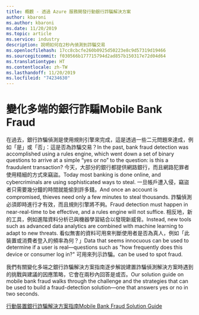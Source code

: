 ```yaml
---
title: 概觀 - 透過 Azure 服務開發行動銀行詐騙解決方案
author: kbaroni
ms.author: kbaroni
ms.date: 11/20/2019
ms.topic: article
ms.service: industry
description: 說明如何在2秒內偵測到詐騙交易
ms.openlocfilehash: 17cc8cbcfe260b0925d50223e8c9d57319d19466
ms.sourcegitcommit: f030566b177715794d2ad857b150317e72d04d64
ms.translationtype: HT
ms.contentlocale: zh-TW
ms.lasthandoff: 11/20/2019
ms.locfileid: "74234630"
---
```

# <a name="mobile-bank-fraud"></a><span data-ttu-id="36836-103">變化多端的銀行詐騙</span><span class="sxs-lookup"><span data-stu-id="36836-103">Mobile Bank Fraud</span></span>

<span data-ttu-id="36836-104">在過去，銀行詐騙偵測是使用規則引擎來完成，這是透過一些二元問題來達成，例如「是」或「否」：這是否為詐騙交易？</span><span class="sxs-lookup"><span data-stu-id="36836-104">In the past, bank fraud detection was accomplished using a rules engine, which went down a set of binary questions to arrive at a simple “yes or no” to the question: is this a fraudulent transaction?</span></span> <span data-ttu-id="36836-105">今天，大部分的銀行都提供網路銀行，而且網路犯罪者使用精細的方式來竊盜。</span><span class="sxs-lookup"><span data-stu-id="36836-105">Today most banking is done online, and cybercriminals are using sophisticated ways to steal.</span></span> <span data-ttu-id="36836-106">一旦帳戶遭入侵，竊盜者只需要幾分鐘的時間就能偷到許多錢。</span><span class="sxs-lookup"><span data-stu-id="36836-106">And once an account is compromised, thieves need only a few minutes to steal thousands.</span></span> <span data-ttu-id="36836-107">詐騙偵測必須即時進行才有效，而且規則引擎將不夠。</span><span class="sxs-lookup"><span data-stu-id="36836-107">Fraud detection must happen in near-real-time to be effective, and a rules engine will not suffice.</span></span> <span data-ttu-id="36836-108">相反地，新的工具，例如進階資料分析已與機器學習結合以發現新威脅。</span><span class="sxs-lookup"><span data-stu-id="36836-108">Instead, new tools such as advanced data analytics are combined with machine learning to adapt to new threats.</span></span> <span data-ttu-id="36836-109">看似無害的資料可用來判斷使用者是否為真人，例如「此裝置或消費者登入的頻率為何？」</span><span class="sxs-lookup"><span data-stu-id="36836-109">Data that seems innocuous can be used to determine if a user is real—questions such as "how frequently does this device or consumer log in?"</span></span> <span data-ttu-id="36836-110">可用來列示詐騙。</span><span class="sxs-lookup"><span data-stu-id="36836-110">can be used to spot fraud.</span></span>

<span data-ttu-id="36836-111">我們有關變化多端之銀行詐騙解決方案指南逐步解說建置詐騙偵測解決方案時遇到的挑戰與建議的因應策略，它會在兩秒內回答是或否。</span><span class="sxs-lookup"><span data-stu-id="36836-111">Our solution guide on mobile bank fraud walks through the challenge and the strategies that can be used to build a fraud-detection solution—one that answers yes or no in two seconds.</span></span>

[<span data-ttu-id="36836-112">行動裝置銀行詐騙解決方案指南</span><span class="sxs-lookup"><span data-stu-id="36836-112">Mobile Bank Fraud Solution Guide</span></span>](https://download.microsoft.com/download/0/1/5/0150425C-14C7-41F4-97EA-3DE57B678C51/IndSG_FraudDetection.pdf)
